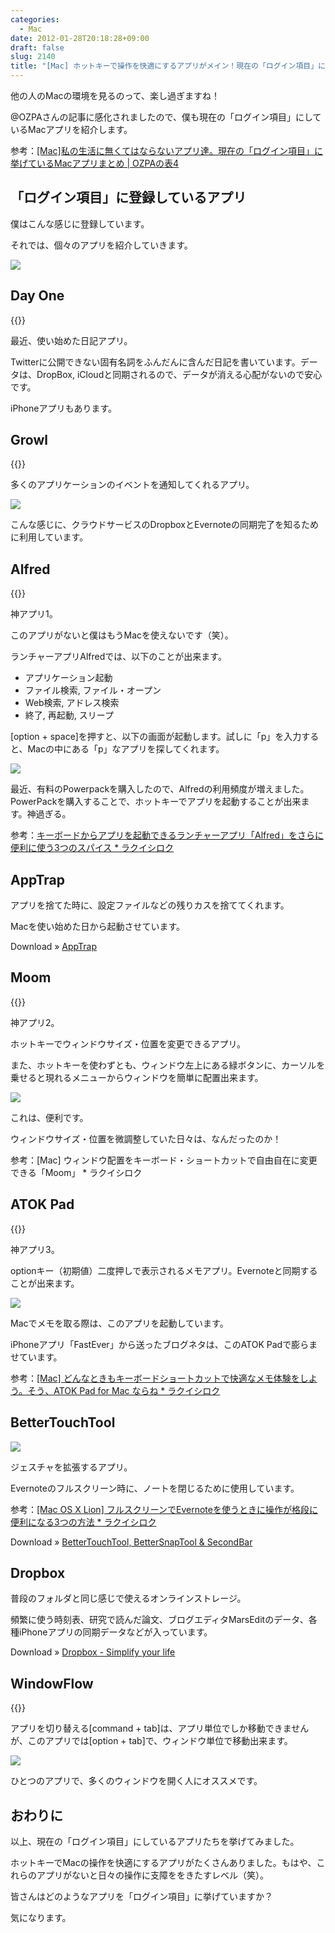 ```yaml
---
categories:
  - Mac
date: 2012-01-28T20:18:28+09:00
draft: false
slug: 2140
title: "[Mac] ホットキーで操作を快適にするアプリがメイン！現在の「ログイン項目」に挙げているMacアプリまとめ"
---
```


他の人のMacの環境を見るのって、楽し過ぎますね！

@OZPAさんの記事に感化されましたので、僕も現在の「ログイン項目」にしているMacアプリを紹介します。

参考：[[Mac]私の生活に無くてはならないアプリ達。現在の「ログイン項目」に挙げているMacアプリまとめ | OZPAの表4](http://ozpa-h4.com/2012/01/27/mac_app_login_koumoku/)

## 「ログイン項目」に登録しているアプリ

僕はこんな感じに登録しています。

それでは、個々のアプリを紹介していきます。

![](/images/2012/01/2140_1.png)

## Day One

{{<app id="422304217" title="Day One 1.5（￥850）" src="https://a1.mzstatic.com/us/r1000/081/Purple/70/f7/ba/mzi.ysrhoxbe.100x100-75.png">}}

最近、使い始めた日記アプリ。

Twitterに公開できない固有名詞をふんだんに含んだ日記を書いています。データは、DropBox, iCloudと同期されるので、データが消える心配がないので安心です。

iPhoneアプリもあります。

## Growl

{{<app id="467939042" title="Growl 1.3.3（￥170）" src="https://a5.mzstatic.com/us/r1000/076/Purple/cc/54/85/mzi.dpcteksg.100x100-75.png">}}

多くのアプリケーションのイベントを通知してくれるアプリ。

![](/images/2012/01/2140_2.png)

こんな感じに、クラウドサービスのDropboxとEvernoteの同期完了を知るために利用しています。

## Alfred

{{<app id="405843582" title="Alfred 1.0（無料）" src="https://a3.mzstatic.com/us/r1000/097/Purple/e1/d8/82/mzi.njcalvnn.100x100-75.png">}}

神アプリ1。

このアプリがないと僕はもうMacを使えないです（笑）。

ランチャーアプリAlfredでは、以下のことが出来ます。

* アプリケーション起動
* ファイル検索, ファイル・オープン
* Web検索, アドレス検索
* 終了, 再起動, スリープ

[option + space]を押すと、以下の画面が起動します。試しに「p」を入力すると、Macの中にある「p」なアプリを探してくれます。

![](/images/2011/11/2140_3.png)

最近、有料のPowerpackを購入したので、Alfredの利用頻度が増えました。PowerPackを購入することで、ホットキーでアプリを起動することが出来ます。神過ぎる。

参考：[キーボードからアプリを起動できるランチャーアプリ「Alfred」をさらに便利に使う3つのスパイス * ラクイシロク](http://rakuishi.com/archives/345/)

## AppTrap

アプリを捨てた時に、設定ファイルなどの残りカスを捨ててくれます。

Macを使い始めた日から起動させています。

Download » [AppTrap](http://onnati.net/apptrap/)

## Moom

{{<app id="419330170" title="Moom 2.3.3（￥450）" src="https://a4.mzstatic.com/us/r1000/102/Purple/93/48/06/mzi.gwkxrprp.100x100-75.png">}}

神アプリ2。

ホットキーでウィンドウサイズ・位置を変更できるアプリ。

また、ホットキーを使わずとも、ウィンドウ左上にある緑ボタンに、カーソルを乗せると現れるメニューからウィンドウを簡単に配置出来ます。

![](/images/2011/11/2140_4.jpg)

これは、便利です。

ウィンドウサイズ・位置を微調整していた日々は、なんだったのか！

参考：[Mac] ウィンドウ配置をキーボード・ショートカットで自由自在に変更できる「Moom」 * ラクイシロク

## ATOK Pad

{{<app id="460883588" title="ATOK Pad 2.0.0（無料）" src="https://a4.mzstatic.com/us/r1000/099/Purple/6c/ae/8b/mzi.oauvlpvw.100x100-75.png">}}

神アプリ3。

optionキー（初期値）二度押しで表示されるメモアプリ。Evernoteと同期することが出来ます。

![](/images/2012/01/2140_5.png)

Macでメモを取る際は、このアプリを起動しています。

iPhoneアプリ「FastEver」から送ったブログネタは、このATOK Padで膨らませています。

参考：[[Mac] どんなときもキーボードショートカットで快適なメモ体験をしよう。そう、ATOK Pad for Mac ならね * ラクイシロク](http://rakuishi.com/archives/704/)

## BetterTouchTool

![](/images/2011/11/2140_6.jpg)

ジェスチャを拡張するアプリ。

Evernoteのフルスクリーン時に、ノートを閉じるために使用しています。

参考：[[Mac OS X Lion] フルスクリーンでEvernoteを使うときに操作が格段に便利になる3つの方法 * ラクイシロク](http://rakuishi.com/archives/1348/)

Download » [BetterTouchTool, BetterSnapTool & SecondBar](http://blog.boastr.net/?page_id=1722)

## Dropbox

普段のフォルダと同じ感じで使えるオンラインストレージ。

頻繁に使う時刻表、研究で読んだ論文、ブログエディタMarsEditのデータ、各種iPhoneアプリの同期データなどが入っています。

Download » [Dropbox - Simplify your life](http://www.dropbox.com/)

## WindowFlow

{{<app id="414445104" title="WindowFlow 1.3.0（無料）" src="https://a1.mzstatic.com/us/r1000/015/Purple/ea/86/1b/mzi.qhuvutvw.100x100-75.png">}}

アプリを切り替える[command + tab]は、アプリ単位でしか移動できませんが、このアプリでは[option + tab]で、ウィンドウ単位で移動出来ます。

![](/images/2011/11/2140_7.png)

ひとつのアプリで、多くのウィンドウを開く人にオススメです。

## おわりに

以上、現在の「ログイン項目」にしているアプリたちを挙げてみました。

ホットキーでMacの操作を快適にするアプリがたくさんありました。もはや、これらのアプリがないと日々の操作に支障ををきたすレベル（笑）。

皆さんはどのようなアプリを「ログイン項目」に挙げていますか？

気になります。
